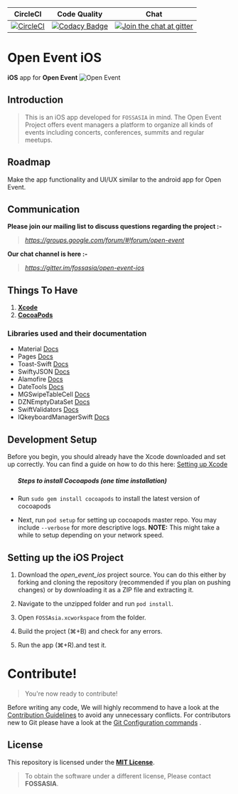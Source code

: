 | **CircleCI** | **Code Quality** | **Chat** |
|--------------|------------------|----------|
| [![CircleCI](https://circleci.com/gh/fossasia/open-event-ios.svg?style=svg)](https://circleci.com/gh/fossasia/open-event-ios) | [![Codacy Badge](https://api.codacy.com/project/badge/Grade/4faa165463a44fffbd23f319d78a26ea)](https://www.codacy.com/app/mb/open-event-ios?utm_source=github.com&utm_medium=referral&utm_content=fossasia/open-event-ios&utm_campaign=badger) | [![Join the chat at gitter](https://badges.gitter.im/fossasia/https://github.com/fossasia/open-event-ios.svg)](https://gitter.im/fossasia/https://github.com/fossasia/open-event-ios?utm_source=badge&utm_medium=badge&utm_campaign=pr-badge&utm_content=badge) |
# Open Event iOS
**iOS** app for **Open Event**
![Open Event](https://storage.googleapis.com/eventyay.com/assets/branding/base_branding.png)

## Introduction
> This is an iOS app developed for `FOSSASIA` in mind. The Open Event Project offers event managers a platform to organize all kinds of events including concerts, conferences, summits and regular meetups.

## Roadmap

Make the app functionality and UI/UX similar to the android app for Open Event.

## Communication

**Please join our mailing list to discuss questions regarding the project :-**

> *https://groups.google.com/forum/#!forum/open-event*

**Our chat channel is here :-**

> *https://gitter.im/fossasia/open-event-ios*

## Things To Have
1. **[Xcode](https://developer.apple.com/xcode/)**
2. **[CocoaPods](http://cocoapods.org/)**

### Libraries used and their documentation

- Material [Docs](https://cocoapods.org/pods/Material)
- Pages [Docs](https://github.com/hyperoslo/Pages)
- Toast-Swift [Docs](https://github.com/scalessec/Toast-Swift)
- SwiftyJSON [Docs](https://github.com/SwiftyJSON/SwiftyJSON)
- Alamofire [Docs](https://github.com/Alamofire/Alamofire)
- DateTools [Docs](https://github.com/MatthewYork/DateTools)
- MGSwipeTableCell [Docs](https://github.com/MortimerGoro/MGSwipeTableCell)
- DZNEmptyDataSet [Docs](https://github.com/dzenbot/DZNEmptyDataSet)
- SwiftValidators [Docs](https://github.com/SwiftValidatorCommunity/SwiftValidator)
- IQkeyboardManagerSwift [Docs](https://github.com/hackiftekhar/IQKeyboardManager)



## Development Setup

Before you begin, you should already have the Xcode downloaded and set up correctly. You can find a guide on how to do this here: [Setting up Xcode](https://developer.apple.com/library/content/documentation/IDEs/Conceptual/AppStoreDistributionTutorial/Setup/Setup.html)

##### &nbsp;&nbsp;&nbsp;&nbsp;&nbsp;&nbsp; Steps to install Cocoapods (one time installation)

- Run `sudo gem install cocoapods` to install the latest version of cocoapods

-  Next, run `pod setup` for setting up cocoapods master repo. You may include `--verbose` for more descriptive logs.
**NOTE:** This might take a while to setup depending on your network speed.

## Setting up the iOS Project

1. Download the _open_event_ios_ project source. You can do this either by forking and cloning the repository (recommended if you plan on pushing changes) or by downloading it as a ZIP file and extracting it.

2. Navigate to the unzipped folder and run `pod install`.

3. Open `FOSSAsia.xcworkspace` from the folder.

4. Build the project (⌘+B) and check for any errors.

5. Run the app (⌘+R).and test it.
# Contribute!

> You're now ready to contribute!

Before writing any code, We will highly recommend to have a look at the [Contribution Guidelines](CONTRIBUTING.md) to avoid any unnecessary conflicts. For contributors new to Git please have a look at the [Git Configuration commands](docs/gitconfiguration.md) .

## License
This repository is licensed under the **[MIT License](LICENSE)**.
> To obtain the software under a different license, Please contact **FOSSASIA**.

